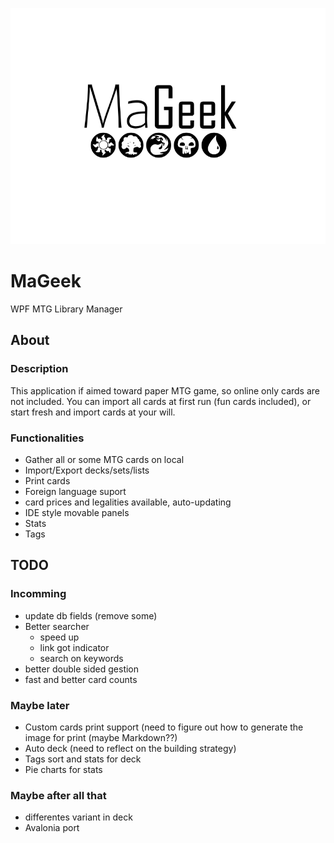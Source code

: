 ![MaGeek](/Graph/Title.png "MaGeek")

# MaGeek

WPF MTG Library Manager 

## About

### Description

This application if aimed toward paper MTG game, so online only cards are not included.
You can import all cards at first run (fun cards included), or start fresh and import cards at your will.

### Functionalities

-	Gather all or some MTG cards on local
-	Import/Export decks/sets/lists
-	Print cards
-	Foreign language suport
-	card prices and legalities available, auto-updating
-	IDE style movable panels
-	Stats
-	Tags

## TODO

### Incomming

-	update db fields (remove some)
-	Better searcher
	-	speed up
	- 	link got indicator
	- 	search on keywords	
-	better double sided gestion
- 	fast and better card counts
	
### Maybe later

-	Custom cards print support (need to figure out how to generate the image for print (maybe Markdown??)
-	Auto deck (need to reflect on the building strategy)
-	Tags sort and stats for deck
-	Pie charts for stats

### Maybe after all that

-	differentes variant in deck
-	Avalonia port